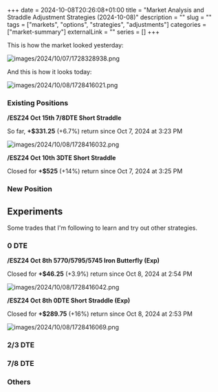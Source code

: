 +++ 
date = 2024-10-08T20:26:08+01:00
title = "Market Analysis and Straddle Adjustment Strategies (2024-10-08)"
description = ""
slug = ""
tags = ["markets", "options", "strategies", "adjustments"]
categories = ["market-summary"]
externalLink = ""
series = []
+++

This is how the market looked yesterday:

![images/2024/10/07/1728328938.png](/images/2024/10/07/1728328938.png)

And this is how it looks today:

![images/2024/10/08/1728416021.png](/images/2024/10/08/1728416021.png)

### Existing Positions

**/ESZ24 Oct 15th 7/8DTE Short Straddle**

So far, **+$331.25** (+6.7%) return since Oct 7, 2024 at 3:23 PM

![images/2024/10/08/1728416032.png](/images/2024/10/08/1728416032.png)

**/ESZ24 Oct 10th 3DTE Short Straddle**

Closed for **+$525** (+14%) return since Oct 7, 2024 at 3:25 PM

### New Position

## Experiments

Some trades that I'm following to learn and try out other strategies.

### 0 DTE

**/ESZ24 Oct 8th 5770/5795/5745 Iron Butterfly (Exp)**

Closed for **+$46.25** (+3.9%) return since Oct 8, 2024 at 2:54 PM

![images/2024/10/08/1728416042.png](/images/2024/10/08/1728416042.png)

**/ESZ24 Oct 8th 0DTE Short Straddle (Exp)**

Closed for **+$289.75** (+16%) return since Oct 8, 2024 at 2:53 PM

![images/2024/10/08/1728416069.png](/images/2024/10/08/1728416069.png)

### 2/3 DTE


### 7/8 DTE


### Others
